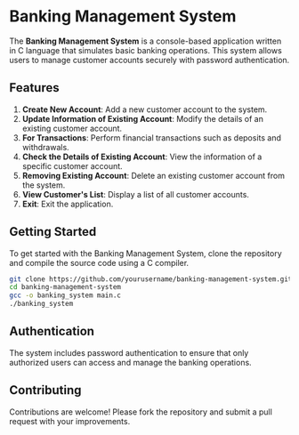 # Banking Management System

The **Banking Management System** is a console-based application written in C language that simulates basic banking operations. This system allows users to manage customer accounts securely with password authentication. 

## Features

1. **Create New Account**: Add a new customer account to the system.
2. **Update Information of Existing Account**: Modify the details of an existing customer account.
3. **For Transactions**: Perform financial transactions such as deposits and withdrawals.
4. **Check the Details of Existing Account**: View the information of a specific customer account.
5. **Removing Existing Account**: Delete an existing customer account from the system.
6. **View Customer's List**: Display a list of all customer accounts.
7. **Exit**: Exit the application.

## Getting Started

To get started with the Banking Management System, clone the repository and compile the source code using a C compiler.

```sh
git clone https://github.com/yourusername/banking-management-system.git
cd banking-management-system
gcc -o banking_system main.c
./banking_system
```

## Authentication

The system includes password authentication to ensure that only authorized users can access and manage the banking operations.

## Contributing

Contributions are welcome! Please fork the repository and submit a pull request with your improvements.
